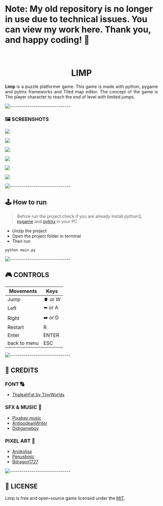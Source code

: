 # Note: My old repository is no longer in use due to technical issues. You can view my work here. Thank you, and happy coding! 🚀
<br>

<h1 align = 'center'>LIMP</h1> 
<p style='text-align: justify'><b>Limp</b> is a puzzle platformer game. This game is made with python, pygame and pytmx frameworks and Tiled map editor. The concept of the game is The player character to reach the end of level with limited jumps.</p>

![-------------------------------](https://ezhildev.github.io/limp/src/graphics/rainbow.PNG)

### 🖼️ SCREENSHOTS
![](https://ezhildev.github.io/limp/src/graphics/Screenshots/menu.PNG) 

![](https://ezhildev.github.io/limp/src/graphics/Screenshots/1.PNG) 

![](https://ezhildev.github.io/limp/src/graphics/Screenshots/2.PNG)

![](https://ezhildev.github.io/limp/src/graphics/Screenshots/3.PNG)

![](https://ezhildev.github.io/limp/src/graphics/Screenshots/4.PNG)

![](https://ezhildev.github.io/limp/src/graphics/Screenshots/5.PNG)

![-------------------------------](https://ezhildev.github.io/limp/src/graphics/rainbow.PNG)

## 🕹️ How to run
> Before run the project check if you are already install python3, [pygame](https://www.pygame.org/wiki/GettingStarted) and [pytmx](https://github.com/bitcraft/pytmx#installation) in your PC.
- Unzip the project
- Open the project folder in terminal
- Then run
```
python main.py
```

![-------------------------------](https://ezhildev.github.io/limp/src/graphics/rainbow.PNG)

## 🎮 CONTROLS
Movements | Keys
----------|---------
Jump      | ⬆️ or W
Left      | ⬅️ or A
Right     | ➡️ or D
Restart   | R
Enter    | ENTER
back to menu      | ESC

![-------------------------------](https://ezhildev.github.io/limp/src/graphics/rainbow.PNG)

## 📜 CREDITS
### FONT 🔠 
- [ThaleahFat by TinyWorlds](https://tinyworlds.itch.io/free-pixel-font-thaleah)

### SFX & MUSIC 🎵 
- [Pixabay music](https://pixabay.com/music/)
- [AntipodeanWriter](https://pixabay.com/music//?utm_source=link-attribution&amp;utm_medium=referral&amp;utm_campaign=music&amp;utm_content=15480)
- [Didigameboy](https://didigameboy.itch.io/jambo-jungle-free-sprites-asset-pack)

### PIXEL ART 👾 
- [Anokolisa](https://anokolisa.itch.io/)
- [Penusbmic](https://penusbmic.itch.io/)
- [Bdragon1727](https://bdragon1727.itch.io/)

![-------------------------------](https://ezhildev.github.io/limp/src/graphics/rainbow.PNG)

## 📝 LICENSE
Limp is free and open-source game licensed under the [MIT](./LICENSE). 
